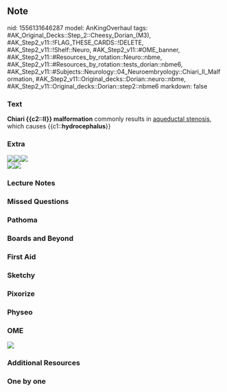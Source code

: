 ## Note
nid: 1556131646287
model: AnKingOverhaul
tags: #AK_Original_Decks::Step_2::Cheesy_Dorian_(M3), #AK_Step2_v11::!FLAG_THESE_CARDS::!DELETE, #AK_Step2_v11::!Shelf::Neuro, #AK_Step2_v11::#OME_banner, #AK_Step2_v11::#Resources_by_rotation::Neuro::nbme, #AK_Step2_v11::#Resources_by_rotation::tests_dorian::nbme6, #AK_Step2_v11::#Subjects::Neurology::04_Neuroembryology::Chiari_II_Malformation, #AK_Step2_v11::Original_decks::Dorian::neuro::nbme, #AK_Step2_v11::Original_decks::Dorian::step2::nbme6
markdown: false

### Text
<b>Chiari {{c2::II}} malformation</b> commonly results in
<u>aqueductal stenosis</u>, which causes
{{c1::<b>hydrocephalus</b>}}

### Extra
<div>
  <i><img src="paste-2719942659014657.jpg"><img src=
  "paste-2438102610083841.jpg"><img src=
  "paste-4123117064552449.jpg"></i>
</div>
<div>
  <i><img src="paste-1755413263417345.jpg"></i><i><img src=
  "paste-122234769244161%20(1).jpg"></i>
</div>

### Lecture Notes


### Missed Questions


### Pathoma


### Boards and Beyond


### First Aid


### Sketchy


### Pixorize


### Physeo


### OME
<div class="ome-widget">
  <a href="https://onlinemeded.org?ref=anki"><img src=
  "_OME_AnkiFlashcards_General_7.png"></a>
</div>

### Additional Resources


### One by one

